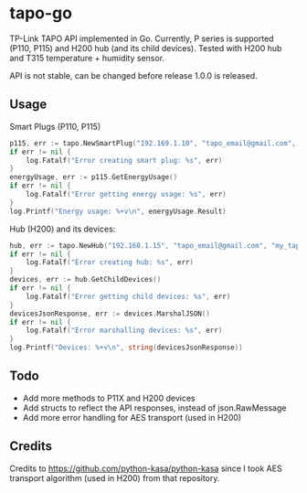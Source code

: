 # tapo-go

TP-Link TAPO API implemented in Go. Currently, P series is supported (P110, P115) and H200 hub (and its child devices).
Tested with H200 hub and T315 temperature + humidity sensor.

API is not stable, can be changed before release 1.0.0 is released.

## Usage

Smart Plugs (P110, P115)

```go
p115, err := tapo.NewSmartPlug("192.169.1.10", "tapo_email@gmail.com", "my_tapo_password", tapo.Options{})
if err != nil {
    log.Fatalf("Error creating smart plug: %s", err)
}
energyUsage, err := p115.GetEnergyUsage()
if err != nil {
    log.Fatalf("Error getting energy usage: %s", err)
}
log.Printf("Energy usage: %+v\n", energyUsage.Result)
```

Hub (H200) and its devices:

```go
hub, err := tapo.NewHub("192.168.1.15", "tapo_email@gmail.com", "my_tapo_password", tapo.Options{})
if err != nil {
    log.Fatalf("Error creating hub: %s", err)
}
devices, err := hub.GetChildDevices()
if err != nil {
    log.Fatalf("Error getting child devices: %s", err)
}
devicesJsonResponse, err := devices.MarshalJSON()
if err != nil {
    log.Fatalf("Error marshalling devices: %s", err)
}
log.Printf("Devices: %+v\n", string(devicesJsonResponse))
```

## Todo

- Add more methods to P11X and H200 devices
- Add structs to reflect the API responses, instead of json.RawMessage
- Add more error handling for AES transport (used in H200)

## Credits

Credits to https://github.com/python-kasa/python-kasa since I took AES transport algorithm (used in H200) from that
repository.